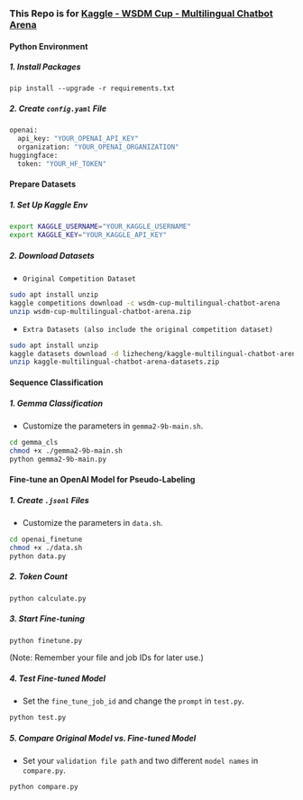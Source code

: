 ### This Repo is for [Kaggle - WSDM Cup - Multilingual Chatbot Arena](https://www.kaggle.com/competitions/wsdm-cup-multilingual-chatbot-arena)

#### Python Environment

##### 1. Install Packages

```b
pip install --upgrade -r requirements.txt
```

##### 2. Create ``config.yaml`` File

```bash
openai:
  api_key: "YOUR_OPENAI_API_KEY"
  organization: "YOUR_OPENAI_ORGANIZATION"
huggingface:
  token: "YOUR_HF_TOKEN"
```

#### Prepare Datasets

##### 1. Set Up Kaggle Env

```bash
export KAGGLE_USERNAME="YOUR_KAGGLE_USERNAME"
export KAGGLE_KEY="YOUR_KAGGLE_API_KEY"
```

##### 2. Download Datasets

- ``Original Competition Dataset``

```bash
sudo apt install unzip
kaggle competitions download -c wsdm-cup-multilingual-chatbot-arena
unzip wsdm-cup-multilingual-chatbot-arena.zip
```

- ``Extra Datasets (also include the original competition dataset)``

```bash
sudo apt install unzip
kaggle datasets download -d lizhecheng/kaggle-multilingual-chatbot-arena-datasets
unzip kaggle-multilingual-chatbot-arena-datasets.zip
```

#### Sequence Classification

##### 1. Gemma Classification

- Customize the parameters in ``gemma2-9b-main.sh``.

```bash
cd gemma_cls
chmod +x ./gemma2-9b-main.sh
python gemma2-9b-main.py
```

#### Fine-tune an OpenAI Model for Pseudo-Labeling

##### 1. Create ``.jsonl`` Files

- Customize the parameters in ``data.sh``.

```bash
cd openai_finetune
chmod +x ./data.sh
python data.py
```

##### 2. Token Count

```bash
python calculate.py
```

##### 3. Start Fine-tuning

```bash
python finetune.py
```

(Note: Remember your file and job IDs for later use.)

##### 4. Test Fine-tuned Model

- Set the ``fine_tune_job_id``  and change the ``prompt`` in ``test.py``.

```bash
python test.py
```

##### 5. Compare Original Model vs. Fine-tuned Model

- Set your ``validation file path`` and two different ``model names`` in ``compare.py``.

```bash
python compare.py
```

